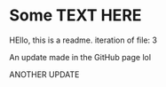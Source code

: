 # Some TEXT HERE

HEllo, this is a readme. iteration of file: 3

An update made in the GitHub page lol

ANOTHER UPDATE
